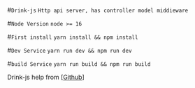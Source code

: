 #`Drink-js`
``Http api server, has controller model middieware``

#`Node Version`
``node >= 16``

#`First install`
``yarn install && npm install``

#`Dev Service`
``yarn run dev && npm run dev``

#`build Service`
``yarn run build && npm run build``

Drink-js help from [[Github](https://github.com/SinJayXie/drink-js)]
